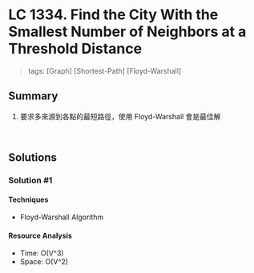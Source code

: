 # LC 1334. Find the City With the Smallest Number of Neighbors at a Threshold Distance
> tags:  [Graph] [Shortest-Path] [Floyd-Warshall]

## Summary 
1. 要求多來源到各點的最短路徑，使用 Floyd-Warshall 會是最佳解

<br>

## Solutions
### Solution #1
#### Techniques
- Floyd-Warshall Algorithm

#### Resource Analysis
- Time: O(V^3)
- Space: O(V^2)